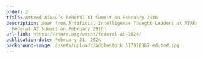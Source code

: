 ```yaml
---
order: 2
title: Attend ATARC’s Federal AI Summit on February 29th!
description: Hear from Artificial Intelligence Thought Leaders at ATARC’s
  Federal AI Summit on February 29th!
url-link: https://atarc.org/event/federal-ai-2024/
publication-date: February 21, 2024
background-image: assets/uploads/adobestock_577070387_edited.jpg
---
```

